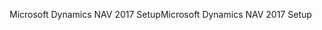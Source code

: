 <span data-ttu-id="a99c8-101">Microsoft Dynamics NAV 2017 Setup</span><span class="sxs-lookup"><span data-stu-id="a99c8-101">Microsoft Dynamics NAV 2017 Setup</span></span>